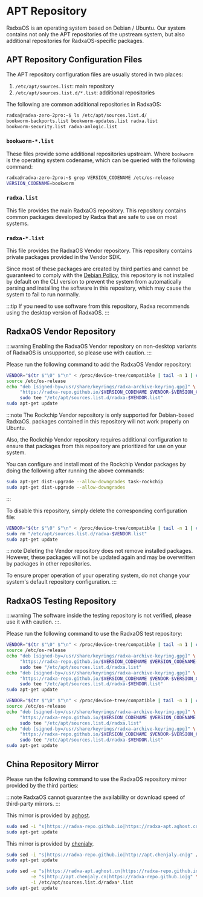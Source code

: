 ---
---

# APT Repository

RadxaOS is an operating system based on Debian / Ubuntu. Our system contains not only the APT repositories of the upstream system, but also additional repositories for RadxaOS-specific packages.

## APT Repository Configuration Files

The APT repository configuration files are usually stored in two places:

1. `/etc/apt/sources.list`: main repository
2. `/etc/apt/sources.list.d/*.list`: additional repositories

The following are common additional repositories in RadxaOS:

```bash
radxa@radxa-zero-2pro:~$ ls /etc/apt/sources.list.d/
bookworm-backports.list bookworm-updates.list radxa.list
bookworm-security.list radxa-amlogic.list
```

### `bookworm-*.list`

These files provide some additional repositories upstream. Where `bookworm` is the operating system codename, which can be queried with the following command:

```bash
radxa@radxa-zero-2pro:~$ grep VERSION_CODENAME /etc/os-release
VERSION_CODENAME=bookworm
```

### `radxa.list`

This file provides the main RadxaOS repository. This repository contains common packages developed by Radxa that are safe to use on most systems.

### `radxa-*.list`

This file provides the RadxaOS Vendor repository. This repository contains private packages provided in the Vendor SDK.

Since most of these packages are created by third parties and cannot be guaranteed to comply with the [Debian Policy](https://www.debian.org/doc/debian-policy/), this repository is not installed by default on the CLI version to prevent the system from automatically parsing and installing the software in this repository, which may cause the system to fail to run normally.

:::tip
If you need to use software from this repository, Radxa recommends using the desktop version of RadxaOS.
:::

## RadxaOS Vendor Repository

<Tabs queryString="vendor-repo">
  <TabItem value="enable" label="Enable">

:::warning
Enabling the RadxaOS Vendor repository on non-desktop variants of RadxaOS is unsupported, so please use with caution.
:::

Please run the following command to add the RadxaOS Vendor repository:

```bash
VENDOR="$(tr $"\0" $"\n" < /proc/device-tree/compatible | tail -n 1 | cut -d "," -f 1)"
source /etc/os-release
echo "deb [signed-by=/usr/share/keyrings/radxa-archive-keyring.gpg]" \
     "https://radxa-repo.github.io/$VERSION_CODENAME $VENDOR-$VERSION_CODENAME main" | \
     sudo tee "/etc/apt/sources.list.d/radxa-$VENDOR.list"
sudo apt-get update
```

:::note
The Rockchip Vendor repository is only supported for Debian-based RadxaOS. packages contained in this repository will not work properly on Ubuntu.

Also, the Rockchip Vendor repository requires additional configuration to ensure that packages from this repository are prioritized for use on your system.

You can configure and install most of the Rockchip Vendor packages by doing the following after running the above commands:

```bash
sudo apt-get dist-upgrade --allow-downgrades task-rockchip
sudo apt-get dist-upgrade --allow-downgrades
```

:::

  </TabItem>
  <TabItem value="disable" label="Disable">

To disable this repository, simply delete the corresponding configuration file:

```bash
VENDOR="$(tr $"\0" $"\n" < /proc/device-tree/compatible | tail -n 1 | cut -d "," -f 1)"
sudo rm "/etc/apt/sources.list.d/radxa-$VENDOR.list"
sudo apt-get update
```

:::note
Deleting the Vendor repository does not remove installed packages. However, these packages will not be updated again and may be overwritten by packages in other repositories.

To ensure proper operation of your operating system, do not change your system's default repository configuration.
:::

  </TabItem>
</Tabs>

## RadxaOS Testing Repository

<Tabs queryString="test-repo">
  <TabItem value="enable" label="Enable">

:::warning
The software inside the testing repository is not verified, please use it with caution.
:::.

Please run the following command to use the RadxaOS test repository:

```bash
VENDOR="$(tr $"\0" $"\n" < /proc/device-tree/compatible | tail -n 1 | cut -d "," -f 1)"
source /etc/os-release
echo "deb [signed-by=/usr/share/keyrings/radxa-archive-keyring.gpg]" \
     "https://radxa-repo.github.io/$VERSION_CODENAME $VERSION_CODENAME-test main" | \
     sudo tee "/etc/apt/sources.list.d/radxa.list"
echo "deb [signed-by=/usr/share/keyrings/radxa-archive-keyring.gpg]" \
     "https://radxa-repo.github.io/$VERSION_CODENAME $VENDOR-$VERSION_CODENAME-test main" | \
     sudo tee "/etc/apt/sources.list.d/radxa-$VENDOR.list"
sudo apt-get update
```

  </TabItem>
  <TabItem value="disable" label="Disable">

```bash
VENDOR="$(tr $"\0" $"\n" < /proc/device-tree/compatible | tail -n 1 | cut -d "," -f 1)"
source /etc/os-release
echo "deb [signed-by=/usr/share/keyrings/radxa-archive-keyring.gpg]" \
     "https://radxa-repo.github.io/$VERSION_CODENAME $VERSION_CODENAME main" | \
     sudo tee "/etc/apt/sources.list.d/radxa.list"
echo "deb [signed-by=/usr/share/keyrings/radxa-archive-keyring.gpg]" \
     "https://radxa-repo.github.io/$VERSION_CODENAME $VENDOR-$VERSION_CODENAME main" | \
     sudo tee "/etc/apt/sources.list.d/radxa-$VENDOR.list"
sudo apt-get update
```

  </TabItem>
</Tabs>

## China Repository Mirror

Please run the following command to use the RadxaOS repository mirror provided by the third parties:

:::note
RadxaOS cannot guarantee the availability or download speed of third-party mirrors.
:::

<Tabs queryString="mirror">
  <TabItem value="aghost">

This mirror is provided by [aghost](mailto:ggg17226@gmail.com).

```bash
sudo sed -i "s|https://radxa-repo.github.io|https://radxa-apt.aghost.cn|g" /etc/apt/sources.list.d/radxa*.list
sudo apt-get update
```

  </TabItem>
  <TabItem value="chenjaly">

This mirror is provided by [chenjaly](mailto:2540735020@qq.com).

```bash
sudo sed -i "s|https://radxa-repo.github.io|http://apt.chenjaly.cn|g" /etc/apt/sources.list.d/radxa*.list
sudo apt-get update
```

  </TabItem>
  <TabItem value="default" label="Restore Defaults">

```bash
sudo sed -e "s|https://radxa-apt.aghost.cn|https://radxa-repo.github.io|g" \
         -e "s|http://apt.chenjaly.cn|https://radxa-repo.github.io|g" \
         -i /etc/apt/sources.list.d/radxa*.list
sudo apt-get update
```

  </TabItem>
</Tabs>

